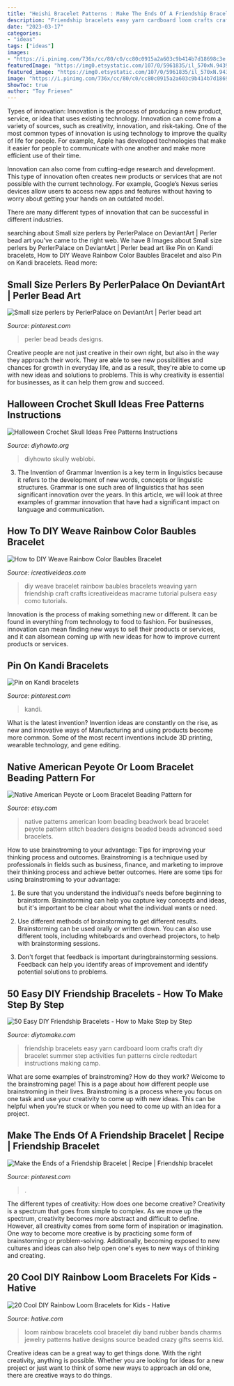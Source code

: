 ```yaml
---
title: "Heishi Bracelet Patterns : Make The Ends Of A Friendship Bracelet"
description: "Friendship bracelets easy yarn cardboard loom crafts craft diy bracelet summer step activities fun patterns circle redtedart instructions making camp"
date: "2023-03-17"
categories:
- "ideas"
tags: ["ideas"]
images:
- "https://i.pinimg.com/736x/cc/80/c0/cc80c0915a2a603c9b414b7d18698c3e.jpg"
featuredImage: "https://img0.etsystatic.com/107/0/5961835/il_570xN.943981052_1fwx.jpg"
featured_image: "https://img0.etsystatic.com/107/0/5961835/il_570xN.943981052_1fwx.jpg"
image: "https://i.pinimg.com/736x/cc/80/c0/cc80c0915a2a603c9b414b7d18698c3e.jpg"
ShowToc: true
author: "Toy Friesen"
---
```



Types of innovation:
Innovation is the process of producing a new product, service, or idea that uses existing technology. Innovation can come from a variety of sources, such as creativity, innovation, and risk-taking. 
One of the most common types of innovation is using technology to improve the quality of life for people. For example, Apple has developed technologies that make it easier for people to communicate with one another and make more efficient use of their time. 

Innovation can also come from cutting-edge research and development. This type of innovation often creates new products or services that are not possible with the current technology. For example, Google’s Nexus series devices allow users to access new apps and features without having to worry about getting your hands on an outdated model. 

There are many different types of innovation that can be successful in different industries.

	

		
searching about Small size perlers by PerlerPalace on DeviantArt | Perler bead art you've came to the right web. We have 8 Images about Small size perlers by PerlerPalace on DeviantArt | Perler bead art like Pin on Kandi bracelets, How to DIY Weave Rainbow Color Baubles Bracelet and also Pin on Kandi bracelets. Read more:
		
    
## Small Size Perlers By PerlerPalace On DeviantArt | Perler Bead Art

<img loading=lazy src="https://i.pinimg.com/736x/65/9b/d9/659bd9ca04f2a153c2dcc4d2e30a657d--perler-bead-art.jpg" onerror="this.onerror=null;this.src='https://tse1.mm.bing.net/th?id=OIP.4oIswZocx4CwzozEeEfOjgHaJ3&amp;pid=15.1';" alt="Small size perlers by PerlerPalace on DeviantArt | Perler bead art">

_Source: pinterest.com_

>perler bead beads designs. 

	

Creative people are not just creative in their own right, but also in the way they approach their work. They are able to see new possibilities and chances for growth in everyday life, and as a result, they're able to come up with new ideas and solutions to problems. This is why creativity is essential for businesses, as it can help them grow and succeed.

    
## Halloween Crochet Skull Ideas Free Patterns Instructions

<img loading=lazy src="https://www.diyhowto.org/wp-content/uploads/DIYHowto-Crochet-Skull-Ideas-Free-Patterns-11.jpg" onerror="this.onerror=null;this.src='https://tse2.mm.bing.net/th?id=OIP.hqeAzNUKeLEjpW82_yfw0gHaTf&amp;pid=15.1';" alt="Halloween Crochet Skull Ideas Free Patterns Instructions">

_Source: diyhowto.org_

>diyhowto skully weblobi. 

	

3. The Invention of Grammar
Invention is a key term in linguistics because it refers to the development of new words, concepts or linguistic structures. Grammar is one such area of linguistics that has seen significant innovation over the years. In this article, we will look at three examples of grammar innovation that have had a significant impact on language and communication.

    
## How To DIY Weave Rainbow Color Baubles Bracelet

<img loading=lazy src="http://www.icreativeideas.com/wp-content/uploads/2014/05/How-to-DIY-Weave-Rainbow-Color-Baubles-thumb.jpg" onerror="this.onerror=null;this.src='https://tse2.mm.bing.net/th?id=OIP.tF1cIFsD-3FSkoR4bUEJRAHaHa&amp;pid=15.1';" alt="How to DIY Weave Rainbow Color Baubles Bracelet">

_Source: icreativeideas.com_

>diy weave bracelet rainbow baubles bracelets weaving yarn friendship craft crafts icreativeideas macrame tutorial pulsera easy como tutorials. 

	

Innovation is the process of making something new or different. It can be found in everything from technology to food to fashion. For businesses, innovation can mean finding new ways to sell their products or services, and it can alsomean coming up with new ideas for how to improve current products or services.

    
## Pin On Kandi Bracelets

<img loading=lazy src="https://i.pinimg.com/736x/ee/ed/0c/eeed0c85cd51d2bfe0e844704dcc0af0.jpg" onerror="this.onerror=null;this.src='https://tse4.mm.bing.net/th?id=OIP.xsuQtaGTZf8ptN18tk9j2QHaJ3&amp;pid=15.1';" alt="Pin on Kandi bracelets">

_Source: pinterest.com_

>kandi. 

	

What is the latest invention?
Invention ideas are constantly on the rise, as new and innovative ways of Manufacturing and using products become more common. Some of the most recent inventions include 3D printing, wearable technology, and gene editing.

    
## Native American Peyote Or Loom Bracelet Beading Pattern For

<img loading=lazy src="https://img0.etsystatic.com/107/0/5961835/il_570xN.943981052_1fwx.jpg" onerror="this.onerror=null;this.src='https://tse2.mm.bing.net/th?id=OIP.Dzy5xqaVKgLTdv1uEeLh6AHaT_&amp;pid=15.1';" alt="Native American Peyote or Loom Bracelet Beading Pattern for">

_Source: etsy.com_

>native patterns american loom beading beadwork bead bracelet peyote pattern stitch beaders designs beaded beads advanced seed bracelets. 

	

How to use brainstroming to your advantage: Tips for improving your thinking process and outcomes.
Brainstroming is a technique used by professionals in fields such as business, finance, and marketing to improve their thinking process and achieve better outcomes. Here are some tips for using brainstroming to your advantage: 
1. Be sure that you understand the individual's needs before beginning to brainstorm. Brainstorming can help you capture key concepts and ideas, but it's important to be clear about what the individual wants or need.

2. Use different methods of brainstorming to get different results. Brainstorming can be used orally or written down. You can also use different tools, including whiteboards and overhead projectors, to help with brainstorming sessions.

3. Don't forget that feedback is important duringbrainstorming sessions. Feedback can help you identify areas of improvement and identify potential solutions to problems.

    
## 50 Easy DIY Friendship Bracelets - How To Make Step By Step

<img loading=lazy src="https://www.diytomake.com/wp-content/uploads/2019/07/Easy-Friendship-Bracelets-with-Cardboard-Loom.jpg" onerror="this.onerror=null;this.src='https://tse3.mm.bing.net/th?id=OIP.Ww11PdEn0TbqzFLTiIMGAAHaNw&amp;pid=15.1';" alt="50 Easy DIY Friendship Bracelets - How to Make Step by Step">

_Source: diytomake.com_

>friendship bracelets easy yarn cardboard loom crafts craft diy bracelet summer step activities fun patterns circle redtedart instructions making camp. 

	

What are some examples of brainstroming? How do they work?
Welcome to the brainstroming page! This is a page about how different people use brainstroming in their lives. Brainstroming is a process where you focus on one task and use your creativity to come up with new ideas. This can be helpful when you're stuck or when you need to come up with an idea for a project.

    
## Make The Ends Of A Friendship Bracelet | Recipe | Friendship Bracelet

<img loading=lazy src="https://i.pinimg.com/736x/cc/80/c0/cc80c0915a2a603c9b414b7d18698c3e.jpg" onerror="this.onerror=null;this.src='https://tse2.mm.bing.net/th?id=OIP.fsVi0bXUy_4d3EUdU3i-GgHaJ3&amp;pid=15.1';" alt="Make the Ends of a Friendship Bracelet | Recipe | Friendship bracelet">

_Source: pinterest.com_

>. 

	

The different types of creativity: How does one become creative?
Creativity is a spectrum that goes from simple to complex. As we move up the spectrum, creativity becomes more abstract and difficult to define. However, all creativity comes from some form of inspiration or imagination. One way to become more creative is by practicing some form of brainstorming or problem-solving. Additionally, becoming exposed to new cultures and ideas can also help open one's eyes to new ways of thinking and creating.

    
## 20 Cool DIY Rainbow Loom Bracelets For Kids - Hative

<img loading=lazy src="http://hative.com/wp-content/uploads/2014/10/rainbow-loom-bracelets/18-cool-rainbow-loom-bracelet.jpg" onerror="this.onerror=null;this.src='https://tse2.mm.bing.net/th?id=OIP.wNk7NtuVKQbYYx93AfPlYgHaMb&amp;pid=15.1';" alt="20 Cool DIY Rainbow Loom Bracelets for Kids - Hative">

_Source: hative.com_

>loom rainbow bracelets cool bracelet diy band rubber bands charms jewelry patterns hative designs source beaded crazy gifts seems kid. 

	

Creative ideas can be a great way to get things done. With the right creativity, anything is possible. Whether you are looking for ideas for a new project or just want to think of some new ways to approach an old one, there are creative ways to do things.

